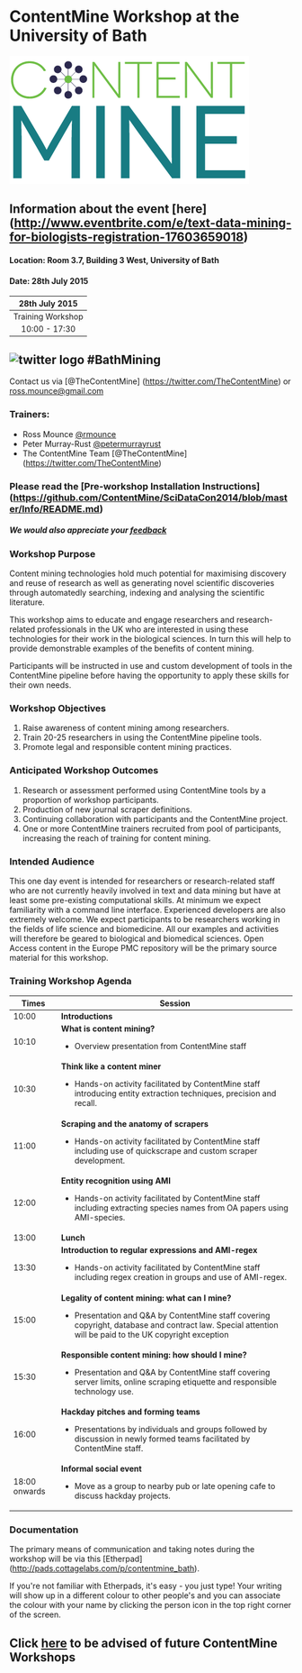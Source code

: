 ContentMine Workshop at the University of Bath
==============

![ContentMine logo](https://github.com/ContentMine/ebi_workshop_20141006/raw/master/setup/CM_logo.png)

## Information about the event [here] (http://www.eventbrite.com/e/text-data-mining-for-biologists-registration-17603659018) 

#### Location: Room 3.7, Building 3 West, University of Bath
#### Date: 28th July 2015

|28th July 2015          | 
:---------------:         | 
|Training Workshop      | 
|10:00 - 17:30          |  

## <img src="http://www.biddlestudios.com/images/twitter_favicon.png" alt="twitter logo" style="width:10px;height:10px"> \#BathMining
Contact us via [@TheContentMine] (https://twitter.com/TheContentMine) or ross.mounce@gmail.com


### Trainers:

- Ross Mounce [@rmounce](https://twitter.com/rmounce)
- Peter Murray-Rust [@petermurrayrust](https://twitter.com/petermurrayrust)
- The ContentMine Team [@TheContentMine] (https://twitter.com/TheContentMine)

### Please read the [Pre-workshop Installation Instructions] (https://github.com/ContentMine/SciDataCon2014/blob/master/Info/README.md) 
##### We would also appreciate your [feedback](https://docs.google.com/forms/d/1nCaM6_sA-clrWDoNzdua5Luxg8bV7dcBMj82pERIIpQ/viewform)

### Workshop Purpose
Content mining technologies hold much potential for maximising discovery and reuse of research as well as generating novel scientific discoveries through automatedly searching, indexing and analysing the scientific literature. 

This workshop aims to educate and engage researchers and research-related professionals in the UK who are interested in using these technologies for their work in the biological sciences. In turn this will help to provide demonstrable examples of the benefits of content mining.

Participants will be instructed in use and custom development of tools in the ContentMine pipeline before having the opportunity to apply these skills for their own needs.

### Workshop Objectives
1. Raise awareness of content mining among researchers.
2. Train 20-25 researchers in using the ContentMine pipeline tools.
3. Promote legal and responsible content mining practices.

### Anticipated Workshop Outcomes
1. Research or assessment performed using ContentMine tools by a proportion of workshop participants.
2. Production of new journal scraper definitions. 
3. Continuing collaboration with participants and the ContentMine project.
4. One or more ContentMine trainers recruited from pool of participants, increasing the reach of training for content mining.

### Intended Audience

This one day event is intended for researchers or research-related staff who are not currently heavily involved in text and data mining but have at least some pre-existing computational skills. At minimum we expect familiarity with a command line interface. Experienced developers are also extremely welcome. We expect participants to be researchers working in the fields of life science and biomedicine. All our examples and activities will therefore be geared to biological and biomedical sciences. Open Access content in the Europe PMC repository will be the primary source material for this workshop. 


### Training Workshop Agenda
| Times           | Session                 |
| ----            | -------                 |
|10:00      |**Introductions**            |
|10:10      |**What is content mining?** <ul><li>Overview presentation from ContentMine staff</li></ul>|
|10:30      |**Think like a content miner** <ul><li>Hands-on activity facilitated by ContentMine staff introducing entity extraction techniques, precision and recall.</li></ul>|
|11:00      |**Scraping and the anatomy of scrapers** <ul><li>Hands-on activity facilitated by ContentMine staff including use of quickscrape and custom scraper development.</li></ul>|
|12:00      |**Entity recognition using AMI** <ul><li>Hands-on activity facilitated by ContentMine staff  including extracting species names from OA papers using AMI-species.</li></ul>|
|13:00      |**Lunch**|
|13:30      |**Introduction to regular expressions and AMI-regex** <ul><li>Hands-on activity facilitated by ContentMine staff  including regex creation in groups and use of AMI-regex.</li></ul>|
|15:00      |**Legality of content mining: what can I mine?** <ul><li> Presentation and Q&A by ContentMine staff covering copyright, database and contract law. Special attention will be paid to the UK copyright exception </li></ul>|
|15:30      |**Responsible content mining: how should I mine?** <ul><li> Presentation and Q&A by ContentMine staff covering  server limits, online scraping etiquette and responsible technology use.</li></ul>|
|16:00    |**Hackday pitches and forming teams** <ul><li>Presentations by individuals and groups followed by discussion in newly formed teams facilitated by ContentMine staff.</li></ul>|
|18:00 onwards|**Informal social event** <ul><li>Move as a group to nearby pub or late opening cafe to discuss hackday projects.</li></ul>| Reservation confirmed at the Euston Flyer from 18:00 onwards.  

### Documentation

The primary means of communication and taking notes during the workshop will be via this [Etherpad] (http://pads.cottagelabs.com/p/contentmine_bath). 

If you're not familiar with Etherpads, it's easy - you just type! Your writing will show up in a different colour to other people's and you can associate the colour with your name by clicking the person icon in the top right corner of the screen.

## Click [here](https://groups.google.com/d/forum/contentmine-workshops) to be advised of future ContentMine Workshops  

